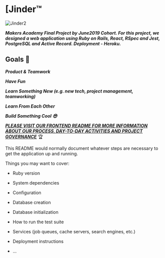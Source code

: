 # [Jinder[](http://jinder-frontend.herokuapp.com/):tm:
![Jinder2](https://user-images.githubusercontent.com/42152431/64331487-cbbcc400-cfca-11e9-991f-acc81c28448b.png)

**_Makers Academy Final Project by June2019 Cohort. For this project, we designed a web application using Ruby on Rails, React, RSpec and Jest, PostgreSQL and Active Record. Deployment - Heroku._**

## Goals :star2:

**_Product & Teamwork_**

**_Have Fun_**

**_Learn Something New (e.g. new tech, project management, teamworking)_**

**_Learn From Each Other_**

**_Build Something Cool :sunglasses:_**

**_[PLEASE VISIT OUR FRONTEND README FOR MORE INFORMATION ABOUT OUR PROCESS, DAY-TO-DAY ACTIVITIES AND PROJECT GOVERNANCE](https://github.com/hjdr/jinder-frontend)_** :trophy:

This README would normally document whatever steps are necessary to get the
application up and running.

Things you may want to cover:

* Ruby version

* System dependencies

* Configuration

* Database creation

* Database initialization

* How to run the test suite

* Services (job queues, cache servers, search engines, etc.)

* Deployment instructions

* ...
